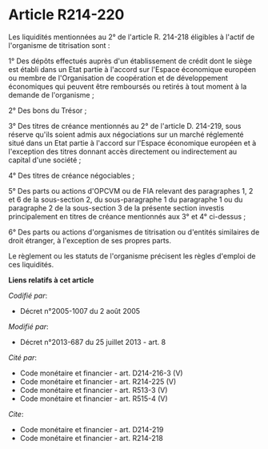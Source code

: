 # Article R214-220

Les liquidités mentionnées au 2° de l'article R. 214-218 éligibles à l'actif de l'organisme de titrisation sont : 

1° Des dépôts effectués auprès d'un établissement de crédit dont le siège est établi dans un Etat partie à l'accord sur
l'Espace économique européen ou membre de l'Organisation de coopération et de développement économiques qui peuvent être
remboursés ou retirés à tout moment à la demande de l'organisme ; 

2° Des bons du Trésor ; 

3° Des titres de créance mentionnés au 2° de l'article D. 214-219, sous réserve qu'ils soient admis aux négociations sur un
marché réglementé situé dans un Etat partie à l'accord sur l'Espace économique européen et à l'exception des titres donnant
accès directement ou indirectement au capital d'une société ; 

4° Des titres de créance négociables ; 

5° Des parts ou actions d'OPCVM ou de FIA relevant des paragraphes 1, 2 et 6 de la sous-section 2, du sous-paragraphe 1 du
paragraphe 1 ou du paragraphe 2 de la sous-section 3 de la présente section investis principalement en titres de créance
mentionnés aux 3° et 4° ci-dessus ; 

6° Des parts ou actions d'organismes de titrisation ou d'entités similaires de droit étranger, à l'exception de ses propres
parts. 

Le règlement ou les statuts de l'organisme précisent les règles d'emploi de ces liquidités.

**Liens relatifs à cet article**

_Codifié par_:

  - Décret n°2005-1007 du 2 août 2005

_Modifié par_:

  - Décret n°2013-687 du 25 juillet 2013 - art. 8

_Cité par_:

  - Code monétaire et financier - art. D214-216-3 (V)
  - Code monétaire et financier - art. R214-225 (V)
  - Code monétaire et financier - art. R513-3 (V)
  - Code monétaire et financier - art. R515-4 (V)

_Cite_:

  - Code monétaire et financier - art. D214-219
  - Code monétaire et financier - art. R214-218
